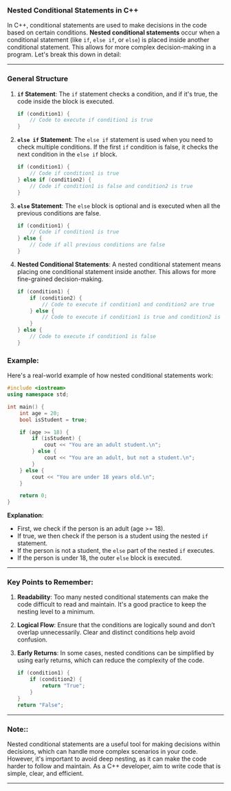 ### **Nested Conditional Statements in C++**

In C++, conditional statements are used to make decisions in the code based on certain conditions. **Nested conditional statements** occur when a conditional statement (like `if`, `else if`, or `else`) is placed inside another conditional statement. This allows for more complex decision-making in a program. Let's break this down in detail:

---

### **General Structure**

1. **`if` Statement**: 
   The `if` statement checks a condition, and if it's true, the code inside the block is executed.

   ```cpp
   if (condition1) {
       // Code to execute if condition1 is true
   }
   ```

2. **`else if` Statement**:
   The `else if` statement is used when you need to check multiple conditions. If the first `if` condition is false, it checks the next condition in the `else if` block.

   ```cpp
   if (condition1) {
       // Code if condition1 is true
   } else if (condition2) {
       // Code if condition1 is false and condition2 is true
   }
   ```

3. **`else` Statement**: 
   The `else` block is optional and is executed when all the previous conditions are false.

   ```cpp
   if (condition1) {
       // Code if condition1 is true
   } else {
       // Code if all previous conditions are false
   }
   ```

4. **Nested Conditional Statements**: 
   A nested conditional statement means placing one conditional statement inside another. This allows for more fine-grained decision-making.

   ```cpp
   if (condition1) {
       if (condition2) {
           // Code to execute if condition1 and condition2 are true
       } else {
           // Code to execute if condition1 is true and condition2 is false
       }
   } else {
       // Code to execute if condition1 is false
   }
   ```

### **Example:**

Here's a real-world example of how nested conditional statements work:

```cpp
#include <iostream>
using namespace std;

int main() {
    int age = 20;
    bool isStudent = true;

    if (age >= 18) {
        if (isStudent) {
            cout << "You are an adult student.\n";
        } else {
            cout << "You are an adult, but not a student.\n";
        }
    } else {
        cout << "You are under 18 years old.\n";
    }

    return 0;
}
```

**Explanation**:
- First, we check if the person is an adult (age >= 18). 
- If true, we then check if the person is a student using the nested `if` statement. 
- If the person is not a student, the `else` part of the nested `if` executes.
- If the person is under 18, the outer `else` block is executed.

---

### **Key Points to Remember**:
1. **Readability**: Too many nested conditional statements can make the code difficult to read and maintain. It's a good practice to keep the nesting level to a minimum.
   
2. **Logical Flow**: Ensure that the conditions are logically sound and don’t overlap unnecessarily. Clear and distinct conditions help avoid confusion.

3. **Early Returns**: In some cases, nested conditions can be simplified by using early returns, which can reduce the complexity of the code.

   ```cpp
   if (condition1) {
       if (condition2) {
           return "True";
       }
   }
   return "False";
   ```

---

### **Note:**:
Nested conditional statements are a useful tool for making decisions within decisions, which can handle more complex scenarios in your code. However, it's important to avoid deep nesting, as it can make the code harder to follow and maintain. As a C++ developer, aim to write code that is simple, clear, and efficient.

---
